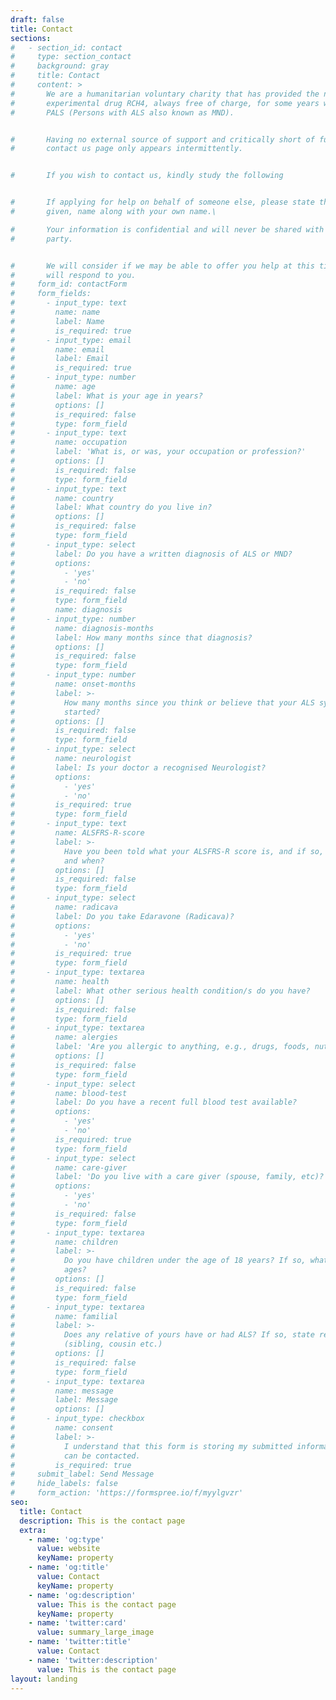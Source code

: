 ```yaml
---
draft: false
title: Contact
sections:
#   - section_id: contact
#     type: section_contact
#     background: gray
#     title: Contact
#     content: >
#       ​​We are a humanitarian voluntary charity that has provided the new
#       experimental drug RCH4, always free of charge, for some years worldwide to
#       PALS (Persons with ALS also known as MND).


#       Having no external source of support and critically short of funding, this
#       contact us page only appears intermittently.


#       If you wish to contact us, kindly study the following


#       If applying for help on behalf of someone else, please state their first,
#       given, name along with your own name.\

#       Your information is confidential and will never be shared with any other
#       party.


#       We will consider if we may be able to offer you help at this time and we
#       will respond to you.
#     form_id: contactForm
#     form_fields:
#       - input_type: text
#         name: name
#         label: Name
#         is_required: true
#       - input_type: email
#         name: email
#         label: Email
#         is_required: true
#       - input_type: number
#         name: age
#         label: What is your age in years?
#         options: []
#         is_required: false
#         type: form_field
#       - input_type: text
#         name: occupation
#         label: 'What is, or was, your occupation or profession?'
#         options: []
#         is_required: false
#         type: form_field
#       - input_type: text
#         name: country
#         label: What country do you live in?
#         options: []
#         is_required: false
#         type: form_field
#       - input_type: select
#         label: Do you have a written diagnosis of ALS or MND?
#         options:
#           - 'yes'
#           - 'no'
#         is_required: false
#         type: form_field
#         name: diagnosis
#       - input_type: number
#         name: diagnosis-months
#         label: How many months since that diagnosis?
#         options: []
#         is_required: false
#         type: form_field
#       - input_type: number
#         name: onset-months
#         label: >-
#           How many months since you think or believe that your ALS symptoms
#           started?
#         options: []
#         is_required: false
#         type: form_field
#       - input_type: select
#         name: neurologist
#         label: Is your doctor a recognised Neurologist?
#         options:
#           - 'yes'
#           - 'no'
#         is_required: true
#         type: form_field
#       - input_type: text
#         name: ALSFRS-R-score
#         label: >-
#           Have you been told what your ALSFRS-R score is, and if so, what is it
#           and when?
#         options: []
#         is_required: false
#         type: form_field
#       - input_type: select
#         name: radicava
#         label: Do you take Edaravone (Radicava)?
#         options:
#           - 'yes'
#           - 'no'
#         is_required: true
#         type: form_field
#       - input_type: textarea
#         name: health
#         label: What other serious health condition/s do you have?
#         options: []
#         is_required: false
#         type: form_field
#       - input_type: textarea
#         name: alergies
#         label: 'Are you allergic to anything, e.g., drugs, foods, nuts, pollen, etc.?'
#         options: []
#         is_required: false
#         type: form_field
#       - input_type: select
#         name: blood-test
#         label: Do you have a recent full blood test available?
#         options:
#           - 'yes'
#           - 'no'
#         is_required: true
#         type: form_field
#       - input_type: select
#         name: care-giver
#         label: 'Do you live with a care giver (spouse, family, etc)?'
#         options:
#           - 'yes'
#           - 'no'
#         is_required: false
#         type: form_field
#       - input_type: textarea
#         name: children
#         label: >-
#           Do you have children under the age of 18 years? If so, what are their
#           ages?
#         options: []
#         is_required: false
#         type: form_field
#       - input_type: textarea
#         name: familial
#         label: >-
#           Does any relative of yours have or had ALS? If so, state relationship
#           (sibling, cousin etc.)
#         options: []
#         is_required: false
#         type: form_field
#       - input_type: textarea
#         name: message
#         label: Message
#         options: []
#       - input_type: checkbox
#         name: consent
#         label: >-
#           I understand that this form is storing my submitted information so I
#           can be contacted.
#         is_required: true
#     submit_label: Send Message
#     hide_labels: false
#     form_action: 'https://formspree.io/f/myylgvzr'
seo:
  title: Contact
  description: This is the contact page
  extra:
    - name: 'og:type'
      value: website
      keyName: property
    - name: 'og:title'
      value: Contact
      keyName: property
    - name: 'og:description'
      value: This is the contact page
      keyName: property
    - name: 'twitter:card'
      value: summary_large_image
    - name: 'twitter:title'
      value: Contact
    - name: 'twitter:description'
      value: This is the contact page
layout: landing
---
```

